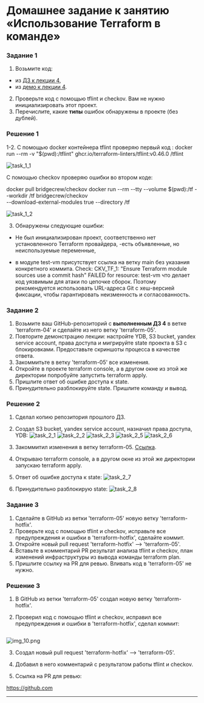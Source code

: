 # Домашнее задание к занятию «Использование Terraform в команде»

### Задание 1

1. Возьмите код:
- из [ДЗ к лекции 4](https://github.com/netology-code/ter-homeworks/tree/main/04/src),
- из [демо к лекции 4](https://github.com/netology-code/ter-homeworks/tree/main/04/demonstration1).
2. Проверьте код с помощью tflint и checkov. Вам не нужно инициализировать этот проект.
3. Перечислите, какие **типы** ошибок обнаружены в проекте (без дублей).

### Решение 1

1-2. С помощью docker контейнера tflint проверяю первый код :
docker run --rm -v "$(pwd):/tflint" ghcr.io/terraform-linters/tflint:v0.46.0 /tflint

![task_1_1](img/task1_1.png)

С помощью checkov проверяю ошибки во втором коде:

docker pull bridgecrew/checkov
docker run --rm --tty --volume $(pwd):/tf --workdir /tf bridgecrew/checkov \
--download-external-modules true --directory /tf

![task_1_2](img/task1_2.png)

3. Обнаружены следующие ошибки:
- Не был инициализирован проект, соответственно нет установленного Terraform провайдера,
 -есть объявленные, но неиспользуемые переменные,
 
 - в модуле test-vm присутствует ссылка на ветку main без указания конкретного коммита. 
  Check: CKV_TF_1: "Ensure Terraform module sources use a commit hash"
        FAILED for resource: test-vm
что делает код уязвимым для атаки по цепочке сборок. Поэтому рекомендуется использовать URL-адреса Git с хеш-версией фиксации, чтобы гарантировать неизменность и согласованность.  


### Задание 2

1. Возьмите ваш GitHub-репозиторий с **выполненным ДЗ 4** в ветке 'terraform-04' и сделайте из него ветку 'terraform-05'.
2. Повторите демонстрацию лекции: настройте YDB, S3 bucket, yandex service account, права доступа и мигрируйте state проекта в S3 с блокировками. Предоставьте скриншоты процесса в качестве ответа.
3. Закоммитьте в ветку 'terraform-05' все изменения.
4. Откройте в проекте terraform console, а в другом окне из этой же директории попробуйте запустить terraform apply.
5. Пришлите ответ об ошибке доступа к state.
6. Принудительно разблокируйте state. Пришлите команду и вывод.

### Решение 2

1. Сделал копию репозитория прошлого ДЗ.
2. Создал S3 bucket, yandex service account, назначил права доступа, YDB:
![task_2_1](img/task2_1.png)
![task_2_2](img/task2_2.png)
![task_2_3](img/task2_3.png)
![task_2_5](img/task2_5.png)
![task_2_6](img/task2_6.png)

3. Закоммитил изменения в ветку terraform-05. [Ссылка](https://github.com/Elfxf85/devops-netology/tree/terraform-05/6.4tf5/src).

4. Открываю terraform console, а в другом окне из этой же директории запускаю terraform apply.

5. Ответ об ошибке доступа к state:
![task_2_7](img/task2_7.png)

6. Принудительно разблокирую state:
![task_2_8](img/task2_8.png)

### Задание 3

1. Сделайте в GitHub из ветки 'terraform-05' новую ветку 'terraform-hotfix'.
2. Проверьте код с помощью tflint и checkov, исправьте все предупреждения и ошибки в 'terraform-hotfix', сделайте коммит.
3. Откройте новый pull request 'terraform-hotfix' --> 'terraform-05'. 
4. Вставьте в комментарий PR результат анализа tflint и checkov, план изменений инфраструктуры из вывода команды terraform plan.
5. Пришлите ссылку на PR для ревью. Вливать код в 'terraform-05' не нужно.

### Решение 3

1. В GitHub из ветки 'terraform-05' создал новую ветку 'terraform-hotfix'.

2. Проверил код с помощью tflint и checkov, исправил все предупреждения и ошибки в 'terraform-hotfix', сделал коммит:

```console

```

![img_10.png](IMG/img_10.png)

3. Создал новый pull request 'terraform-hotfix' --> 'terraform-05'.

4. Добавил в него комментарий с результатом работы tflint и checkov.

5. Ссылка на PR для ревью:

https://github.com

------